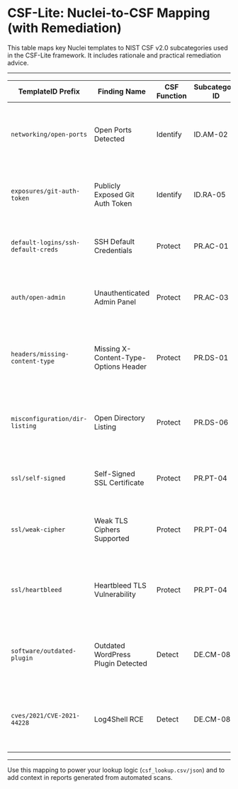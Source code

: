 # CSF-Lite: Nuclei-to-CSF Mapping (with Remediation)

This table maps key Nuclei templates to NIST CSF v2.0 subcategories used in the CSF-Lite framework. It includes rationale and practical remediation advice.

---

| TemplateID Prefix                  | Finding Name                          | CSF Function | Subcategory ID | Subcategory Name                                       | Rationale                                                                                             | Suggested Remediation                                               |
|-----------------------------------|---------------------------------------|--------------|----------------|--------------------------------------------------------|--------------------------------------------------------------------------------------------------------|----------------------------------------------------------------------|
| `networking/open-ports`           | Open Ports Detected                   | Identify     | ID.AM-02        | Devices and systems inventoried                        | Open ports reflect active assets and exposed services—critical to inventory.                         | Close unnecessary ports or restrict access via firewall/security group. |
| `exposures/git-auth-token`        | Publicly Exposed Git Auth Token       | Identify     | ID.RA-05        | External information systems are cataloged            | Leaked tokens indicate poor control over external systems and APIs.                                  | Revoke the token, rotate credentials, and apply `.gitignore` rules.     |
| `default-logins/ssh-default-creds`| SSH Default Credentials               | Protect      | PR.AC-01        | Identities and credentials are managed                | Default or weak credentials are an easy entry point for attackers.                                   | Change default passwords and enforce key-based SSH authentication.     |
| `auth/open-admin`                 | Unauthenticated Admin Panel           | Protect      | PR.AC-03        | Remote access is managed                              | Exposed admin interfaces without auth represent a major control gap.                                 | Restrict access with authentication, IP allowlists, or VPN.             |
| `headers/missing-content-type`    | Missing X-Content-Type-Options Header | Protect      | PR.DS-01        | Data-at-rest is protected                             | Lack of this header allows MIME-sniffing attacks, risking improper content execution.                 | Add `X-Content-Type-Options: nosniff` to all server responses.         |
| `misconfiguration/dir-listing`    | Open Directory Listing                | Protect      | PR.DS-06        | Integrity checking mechanisms are used                | Directory listing exposes files and internal structure, violating data integrity and confidentiality. | Disable directory listing in your web server (e.g., Apache/NGINX).     |
| `ssl/self-signed`                 | Self-Signed SSL Certificate           | Protect      | PR.PT-04        | Communications and control networks are protected     | Self-signed certs break trust boundaries, allowing MITM attacks.                                     | Replace with a valid certificate from a trusted CA (e.g., Let’s Encrypt). |
| `ssl/weak-cipher`                 | Weak TLS Ciphers Supported            | Protect      | PR.PT-04        | Communications and control networks are protected     | Deprecated ciphers make encrypted communications vulnerable to compromise.                            | Disable weak ciphers and enforce TLS 1.2 or higher.                     |
| `ssl/heartbleed`                  | Heartbleed TLS Vulnerability          | Protect      | PR.PT-04        | Communications and control networks are protected     | Heartbleed allows memory disclosure over encrypted channels—critical to mitigate.                    | Upgrade to a patched OpenSSL version (≥1.0.1g) and reissue certs.      |
| `software/outdated-plugin`        | Outdated WordPress Plugin Detected    | Detect       | DE.CM-08        | Vulnerability scans are performed                     | Identifies outdated components with known CVEs—core to vuln management.                              | Update the plugin to the latest secure version or disable it.           |
| `cves/2021/CVE-2021-44228`        | Log4Shell RCE                         | Detect       | DE.CM-08        | Vulnerability scans are performed                     | High-impact CVE; confirms that vulnerability scanning is actually working.                           | Patch Log4j to version ≥2.17.0 or apply vendor-specific mitigations.   |

---

Use this mapping to power your lookup logic (`csf_lookup.csv/json`) and to add context in reports generated from automated scans.
